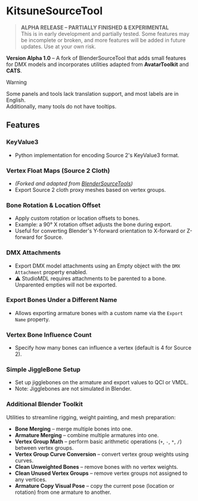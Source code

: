 # KitsuneSourceTool

> **ALPHA RELEASE – PARTIALLY FINISHED & EXPERIMENTAL**  
> This is in early development and partially tested. Some features may be incomplete or broken, and more features will be added in future updates. Use at your own risk.

**Version Alpha 1.0** – A fork of BlenderSourceTool that adds small features for DMX models and incorporates utilities adapted from **AvatarToolkit** and **CATS**.

> [!WARNING]
> Some panels and tools lack translation support, and most labels are in English.  
> Additionally, many tools do not have tooltips.

## Features

### KeyValue3
- Python implementation for encoding Source 2's KeyValue3 format.

### Vertex Float Maps (Source 2 Cloth)
- _(Forked and adapted from [BlenderSourceTools](https://github.com/Rectus/BlenderSourceTools))_  
- Export Source 2 cloth proxy meshes based on vertex groups.

### Bone Rotation & Location Offset
- Apply custom rotation or location offsets to bones.  
- Example: a 90° X rotation offset adjusts the bone during export.  
- Useful for converting Blender's Y-forward orientation to X-forward or Z-forward for Source.

### DMX Attachments
- Export DMX model attachments using an Empty object with the `DMX Attachment` property enabled.  
- ⚠️ StudioMDL requires attachments to be parented to a bone. Unparented empties will not be exported.

### Export Bones Under a Different Name
- Allows exporting armature bones with a custom name via the `Export Name` property.

### Vertex Bone Influence Count
- Specify how many bones can influence a vertex (default is 4 for Source 2).

### Simple JiggleBone Setup
- Set up jigglebones on the armature and export values to QCI or VMDL.  
- Note: Jigglebones are not simulated in Blender.

### Additional Blender Toolkit
Utilities to streamline rigging, weight painting, and mesh preparation:

- **Bone Merging** – merge multiple bones into one.
- **Armature Merging** – combine multiple armatures into one.
- **Vertex Group Math** – perform basic arithmetic operations (`+`, `-`, `*`, `/`) between vertex groups.
- **Vertex Group Curve Conversion** – convert vertex group weights using curves.
- **Clean Unweighted Bones** – remove bones with no vertex weights.
- **Clean Unused Vertex Groups** – remove vertex groups not assigned to any vertices.
- **Armature Copy Visual Pose** – copy the current pose (location or rotation) from one armature to another.
